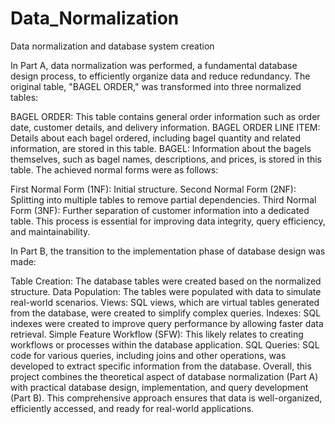 # Data_Normalization
Data normalization and database system creation


In Part A, data normalization was performed, a fundamental database design process, to efficiently organize data and reduce redundancy. 
The original table, "BAGEL ORDER," was transformed into three normalized tables:

BAGEL ORDER: This table contains general order information such as order date, customer details, and delivery information.
BAGEL ORDER LINE ITEM: Details about each bagel ordered, including bagel quantity and related information, are stored in this table.
BAGEL: Information about the bagels themselves, such as bagel names, descriptions, and prices, is stored in this table.
The achieved normal forms were as follows:

First Normal Form (1NF): Initial structure.
Second Normal Form (2NF): Splitting into multiple tables to remove partial dependencies.
Third Normal Form (3NF): Further separation of customer information into a dedicated table.
This process is essential for improving data integrity, query efficiency, and maintainability.

In Part B, the transition to the implementation phase of database design was made:

Table Creation: The database tables were created based on the normalized structure.
Data Population: The tables were populated with data to simulate real-world scenarios.
Views: SQL views, which are virtual tables generated from the database, were created to simplify complex queries.
Indexes: SQL indexes were created to improve query performance by allowing faster data retrieval.
Simple Feature Workflow (SFW): This likely relates to creating workflows or processes within the database application.
SQL Queries: SQL code for various queries, including joins and other operations, was developed to extract specific information from the database.
Overall, this project combines the theoretical aspect of database normalization (Part A) with practical database design, implementation, and query development (Part B). 
This comprehensive approach ensures that data is well-organized, efficiently accessed, and ready for real-world applications.
